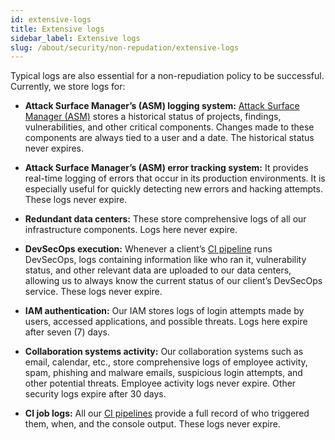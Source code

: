 ```yaml
---
id: extensive-logs
title: Extensive logs
sidebar_label: Extensive logs
slug: /about/security/non-repudation/extensive-logs
---
```


Typical logs are also essential
for a non-repudiation policy to be successful.
Currently,
we store logs for:

- **Attack Surface Manager’s (ASM) logging system:**
  [Attack Surface Manager (ASM)](https://app.fluidattacks.com/)
  stores a historical status of projects,
  findings, vulnerabilities,
  and other critical components.
  Changes made to these components
  are always tied to a user and a date.
  The historical status never expires.

- **Attack Surface Manager’s (ASM) error tracking system:**
  It provides real-time logging of errors
  that occur in its production environments.
  It is especially useful for quickly detecting
  new errors and hacking attempts.
  These logs never expire.

- **Redundant data centers:**
  These store comprehensive logs
  of all our infrastructure components.
  Logs here never expire.

- **DevSecOps execution:**
  Whenever a client’s
  [CI pipeline](https://fluidattacks.com/about/security/#CI)
  runs DevSecOps,
  logs containing information like who ran it,
  vulnerability status,
  and other relevant data are uploaded to our data centers,
  allowing us to always know the current status of
  our client’s DevSecOps service.
  These logs never expire.

- **IAM authentication:**
  Our IAM stores logs of login attempts made by users,
  accessed applications,
  and possible threats.
  Logs here expire after seven (7) days.

- **Collaboration systems activity:**
  Our collaboration systems such as email, calendar, etc.,
  store comprehensive logs of employee activity,
  spam, phishing and malware emails,
  suspicious login attempts,
  and other potential threats.
  Employee activity logs never expire.
  Other security logs expire after 30 days.

- **CI job logs:**
  All our [CI pipelines](https://fluidattacks.com/about/security/#CI)
  provide a full record of who triggered them,
  when, and the console output.
  These logs never expire.
